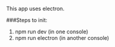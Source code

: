 This app uses electron.

###Steps to init:

1. npm run dev (in one console)
2. npm run electron (in another console)
